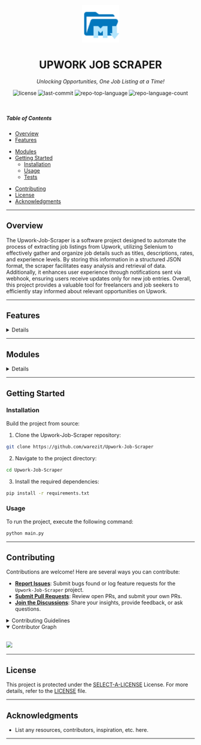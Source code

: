 <p align="center">
  <img src="https://raw.githubusercontent.com/PKief/vscode-material-icon-theme/ec559a9f6bfd399b82bb44393651661b08aaf7ba/icons/folder-markdown-open.svg" width="20%" alt="UPWORK-JOB-SCRAPER-logo">
</p>
<p align="center">
    <h1 align="center">UPWORK JOB SCRAPER</h1>
</p>
<p align="center">
    <em>Unlocking Opportunities, One Job Listing at a Time!</em>
</p>
<p align="center">
	<img src="https://img.shields.io/github/license/warezit/Upwork-Job-Scraper?style=default&logo=opensourceinitiative&logoColor=white&color=0080ff" alt="license">
	<img src="https://img.shields.io/github/last-commit/warezit/Upwork-Job-Scraper?style=default&logo=git&logoColor=white&color=0080ff" alt="last-commit">
	<img src="https://img.shields.io/github/languages/top/warezit/Upwork-Job-Scraper?style=default&color=0080ff" alt="repo-top-language">
	<img src="https://img.shields.io/github/languages/count/warezit/Upwork-Job-Scraper?style=default&color=0080ff" alt="repo-language-count">
</p>
<p align="center">
	<!-- default option, no dependency badges. -->
</p>

<br>

#####  Table of Contents

- [ Overview](#-overview)
- [ Features](#-features)
<!-- - [ Repository Structure](#-repository-structure) -->
- [ Modules](#-modules)
- [ Getting Started](#-getting-started)
    <!-- - [ Prerequisites](#-prerequisites) -->
    - [ Installation](#-installation)
    - [ Usage](#-usage)
    - [ Tests](#-tests)
<!-- - [ Project Roadmap](#-project-roadmap) -->
- [ Contributing](#-contributing)
- [ License](#-license)
- [ Acknowledgments](#-acknowledgments)

---

##  Overview

The Upwork-Job-Scraper is a software project designed to automate the process of extracting job listings from Upwork, utilizing Selenium to effectively gather and organize job details such as titles, descriptions, rates, and experience levels. By storing this information in a structured JSON format, the scraper facilitates easy analysis and retrieval of data. Additionally, it enhances user experience through notifications sent via webhook, ensuring users receive updates only for new job entries. Overall, this project provides a valuable tool for freelancers and job seekers to efficiently stay informed about relevant opportunities on Upwork.

---

##  Features

<details closed>

|    |   Feature         | Description |
|----|-------------------|---------------------------------------------------------------|
| ⚙️  | **Architecture**  | The project leverages a structured architecture utilizing Python with Selenium for web scraping. It organizes job data in JSON format, promoting efficient data manipulation and retrieval. |
| 🔩 | **Code Quality**  | The code is well-structured and follows Python conventions, ensuring readability and maintainability. It emphasizes clarity and the use of descriptive variable names throughout. |
| 📄 | **Documentation** | Documentation is minimal; it lacks extensive inline comments and a comprehensive README. However, some functions have straightforward docstrings that explain their purpose. |
| 🔌 | **Integrations**  | Integrates with libraries like Selenium for web automation and Requests for handling web requests, supporting robust data scraping from Upwork. |
| 🧩 | **Modularity**    | The codebase is somewhat modular, with separate scripts for scraping and data management. However, further abstraction could improve reusability across various components. |
| 🧪 | **Testing**       | The project does not appear to include any explicit testing frameworks or test cases, limiting the ability to validate functionality and catch potential bugs. |
| ⚡️  | **Performance**   | The performance is generally efficient for moderate workloads, but reliance on Selenium can lead to slower execution compared to API-based scraping under heavier loads. |
| 🛡️ | **Security**      | Basic security measures like using `python-dotenv` for environment variable management are in place, but further measures for data protection and access control may be necessary. |
| 📦 | **Dependencies**  | Key dependencies include `Selenium`, `Requests`, and `python-dotenv`, enabling web scraping, HTTP requests, and environment variable management respectively. |
| 🚀 | **Scalability**   | The design allows for basic scalability, though heavy traffic may lead to performance bottlenecks due to the synchronous nature of Selenium-based scraping without optimizations. |
</details>

<!-- ---

##  Repository Structure

```sh
└── Upwork-Job-Scraper/
    ├── LICENSE
    ├── README.md
    ├── job_feed.py
    ├── main.py
    └── requirements.txt
``` -->

---

##  Modules

<details closed><summary>Details</summary>

| File | Summary |
| --- | --- |
| [job_feed.py](https://github.com/warezit/Upwork-Job-Scraper/blob/main/job_feed.py) | Facilitates job data scraping from Upwork by leveraging Selenium to gather job listings based on a specified search term. Aggregates job details, such as title, description, rate, experience level, and tags, subsequently storing the information in a structured JSON format for further analysis within the repository’s architecture. |
| [requirements.txt](https://github.com/warezit/Upwork-Job-Scraper/blob/main/requirements.txt) | Defines essential dependencies for the Upwork Job Scraper project, enabling environment configuration, web requests, and browser automation. By specifying these libraries, the architecture supports efficient job data extraction and interaction with web pages, ensuring the project operates seamlessly across different environments. |
| [main.py](https://github.com/warezit/Upwork-Job-Scraper/blob/main/main.py) | Facilitates job scraping and notification by utilizing Selenium to extract job listings, storing them in JSON format, and sending updates via a webhook. Enhances automation by managing data persistence and ensuring only new job entries are communicated, seamlessly integrating into the Upwork Job Scraper’s overall functionality. |

</details>

---

##  Getting Started

<!-- ###  Prerequisites

**Python**: `version x.y.z` -->

###  Installation

Build the project from source:

1. Clone the Upwork-Job-Scraper repository:
```sh
git clone https://github.com/warezit/Upwork-Job-Scraper
```

2. Navigate to the project directory:
```sh
cd Upwork-Job-Scraper
```

3. Install the required dependencies:
```sh
pip install -r requirements.txt
```

###  Usage

To run the project, execute the following command:

```sh
python main.py
```

<!-- ---

##  Project Roadmap

- [X] **`Task 1`**: <strike>Implement feature one.</strike>
- [ ] **`Task 2`**: Implement feature two.
- [ ] **`Task 3`**: Implement feature three. -->

---

##  Contributing

Contributions are welcome! Here are several ways you can contribute:

- **[Report Issues](https://github.com/warezit/Upwork-Job-Scraper/issues)**: Submit bugs found or log feature requests for the `Upwork-Job-Scraper` project.
- **[Submit Pull Requests](https://github.com/warezit/Upwork-Job-Scraper/blob/main/CONTRIBUTING.md)**: Review open PRs, and submit your own PRs.
- **[Join the Discussions](https://github.com/warezit/Upwork-Job-Scraper/discussions)**: Share your insights, provide feedback, or ask questions.

<details closed>
<summary>Contributing Guidelines</summary>

1. **Fork the Repository**: Start by forking the project repository to your github account.
2. **Clone Locally**: Clone the forked repository to your local machine using a git client.
   ```sh
   git clone https://github.com/warezit/Upwork-Job-Scraper
   ```
3. **Create a New Branch**: Always work on a new branch, giving it a descriptive name.
   ```sh
   git checkout -b new-feature-x
   ```
4. **Make Your Changes**: Develop and test your changes locally.
5. **Commit Your Changes**: Commit with a clear message describing your updates.
   ```sh
   git commit -m 'Implemented new feature x.'
   ```
6. **Push to github**: Push the changes to your forked repository.
   ```sh
   git push origin new-feature-x
   ```
7. **Submit a Pull Request**: Create a PR against the original project repository. Clearly describe the changes and their motivations.
8. **Review**: Once your PR is reviewed and approved, it will be merged into the main branch. Congratulations on your contribution!
</details>

<details open>
<summary>Contributor Graph</summary>
<br>
<p align="left">
   <a href="https://github.com{/warezit/Upwork-Job-Scraper/}graphs/contributors">
      <img src="https://contrib.rocks/image?repo=warezit/Upwork-Job-Scraper">
   </a>
</p>
</details>

---

##  License

This project is protected under the [SELECT-A-LICENSE](https://choosealicense.com/licenses) License. For more details, refer to the [LICENSE](https://choosealicense.com/licenses/) file.

---

##  Acknowledgments

- List any resources, contributors, inspiration, etc. here.

---
